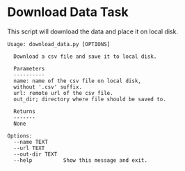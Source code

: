 # Download Data Task

This script will download the data and place it on local disk.

```
Usage: download_data.py [OPTIONS]

  Download a csv file and save it to local disk.

  Parameters
  ----------
  name: name of the csv file on local disk,
  without '.csv' suffix. 
  url: remote url of the csv file.
  out_dir; directory where file should be saved to.

  Returns
  ------- 
  None

Options:
  --name TEXT
  --url TEXT
  --out-dir TEXT
  --help          Show this message and exit.
```
